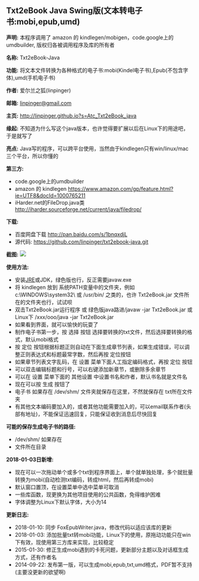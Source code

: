 Txt2eBook Java Swing版(文本转电子书:mobi,epub,umd)
-----------------------------------------
**声明:** 本程序调用了 amazon 的 kindlegen/mobigen，code.google上的umdbuilder, 版权归各被调用程序及库的所有者

**名称:** Txt2eBook-Java

**功能:** 将文本文件转换为各种格式的电子书:mobi(Kindel电子书),Epub(不包含字体),umd(手机电子书)

**作者:** 爱尔兰之狐(linpinger)

**邮箱:** [linpinger@gmail.com](mailto:linpinger@gmail.com)

**主页:** <http://linpinger.github.io?s=Atc_Txt2eBook_java>

**缘起:** 不知道为什么写这个java版本，也许觉得要扩展以后在Linux下的用途吧，于是就写了

**亮点:** Java写的程序，可以跨平台使用，当然由于kindlegen只有win/linux/mac三个平台，所以你懂的

**第三方:**
- code.google上的umdbuilder
- amazon 的 kindlegen <https://www.amazon.com/gp/feature.html?ie=UTF8&docId=1000765211>
- iHarder.net的FileDrop.java类 <http://iharder.sourceforge.net/current/java/filedrop/>

**下载:**
- 百度网盘下载 <http://pan.baidu.com/s/1bnqxdjL>
- 源代码: <https://github.com/linpinger/txt2ebook-java.git>

**截图:**
 ![](Txt2eBook-Java.png)

**使用方法:**

- 安装[JRE](http://www.java.com/zh_CN/download/index.jsp)或JDK，绿色版也行，反正需要javaw.exe
- 将 kindlegen 放到 系统PATH变量中的文件夹，例如c:\WINDOWS\system32\ 或 /usr/bin/ 之类的，也许 Txt2eBook.jar 文件所在的文件夹也行，试试呗
- 双击Txt2eBook.jar运行程序 或 绿色版java路进/javaw -jar Txt2eBook.jar 或 Linux下 /xxx/ooo/java -jar Txt2eBook.jar
- 如果看到界面，就可以愉快的玩耍了
- 制作电子书第一步，按 选择 按钮 选择要转换的txt文件，然后选择要转换的格式，默认mobi格式
- 按 定位 按钮根据标题正则自动在下面生成章节列表，如果生成错误，可以调整正则表达式和标题最常字数，然后再按 定位按钮
- 如果章节列表文字乱码，在 设置 菜单下面人工指定编码格式，再按 定位 按钮
- 可以双击编辑标题和行号，可以右键添加新章节，或删除多余章节
- 可以在 设置 菜单下面的 其他设置 中设置书名和作者，默认书名就是文件名
- 现在可以按 生成 按钮了
- 电子书 如果存在 /dev/shm/ 文件夹就保存在这里，不然就保存在 txt所在文件夹
- 有其他文本编码要加入的，或者其他功能需要加入的，可以email联系作者(头部有地址)，不能保证迅速回复，只能保证收到消息后尽快回复


**可能的保存生成电子书的路径:**

- /dev/shm/ 如果存在
- 文件所在目录

**2018-01-03日新增:**

- 现在可以一次拖动单个或多个txt到程序界面上，单个就单独处理，多个就批量转换为mobi(自动检测txt编码，转成html，然后再转成mobi)
- 默认窗口置顶，在设置菜单中选中菜单可取消
- 一些库函数，现更换为其他项目使用的公共函数，免得维护困难
- 字体调整为Linux下默认字体，大小为14

**更新日志:**

- 2018-01-10: 同步 FoxEpubWriter.java，修改代码以适应该库的更新
- 2018-01-03: 添加批量txt转mobi功能，Linux下的使用，原拖动功能只在win下有效，现使用第三方库来实现，比较稳定
- 2015-01-30: 修正生成mobi遇到的卡死问题，更新部分主题以及对话框生成方式，还有作者名
- 2014-09-22: 发布第一版，可以生成mobi,epub,txt,umd格式，PDF暂不支持(主要没更新的欲望啊)

